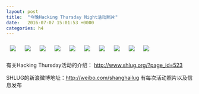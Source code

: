 ```yaml
---
layout: post
title:  "今晚Hacking Thursday Night活动照片"
date:   2016-07-07 15:01:53 +0000
categories: h4
---
```


[<img style='margin:10px;' src='/res2016/g707.h4/g707_2006_2700+08.1920p.jpg'>](/res2016/g707.h4/g707_2006_2700+08.JPG)
[<img style='margin:10px;' src='/res2016/g707.h4/g707_2006_5700+08.1920p.jpg'>](/res2016/g707.h4/g707_2006_5700+08.JPG)
[<img style='margin:10px;' src='/res2016/g707.h4/g707_2014_5900+08.1920p.jpg'>](/res2016/g707.h4/g707_2014_5900+08.JPG)
[<img style='margin:10px;' src='/res2016/g707.h4/g707_2016_2300+08.1920p.jpg'>](/res2016/g707.h4/g707_2016_2300+08.JPG)
[<img style='margin:10px;' src='/res2016/g707.h4/g707_2019_5500+08.1920p.jpg'>](/res2016/g707.h4/g707_2019_5500+08.JPG)
[<img style='margin:10px;' src='/res2016/g707.h4/g707_2020_0698+08.1920p.jpg'>](/res2016/g707.h4/g707_2020_0698+08.JPG)
[<img style='margin:10px;' src='/res2016/g707.h4/g707_2027_0200+08.1920p.jpg'>](/res2016/g707.h4/g707_2027_0200+08.JPG)
[<img style='margin:10px;' src='/res2016/g707.h4/g707_2029_1912+08.1920p.jpg'>](/res2016/g707.h4/g707_2029_1912+08.JPG)
[<img style='margin:10px;' src='/res2016/g707.h4/g707_2046_5200+08.1920p.jpg'>](/res2016/g707.h4/g707_2046_5200+08.JPG)
[<img style='margin:10px;' src='/res2016/g707.h4/g707_2104_2700+08.1920p.jpg'>](/res2016/g707.h4/g707_2104_2700+08.JPG)

有关Hacking Thursday活动的介绍：
http://www.shlug.org/?page_id=523

SHLUG的新浪微博地址：http://weibo.com/shanghailug 有每次活动照片以及信息发布


